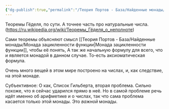 ```yaml
---
{"dg-publish":true,"permalink":"/Теория Портов - База/Найденные монады/Монада Чисел/"}
---
```


Теоремы Гёделя, по сути. А точнее часть про натуральные числа.
(https://ru.wikipedia.org/wiki/Теоремы_Гёделя_о_неполноте)

Сами теоремы объясняют смысл [[Теория Портов - База/Найденные монады/Монада зацикленности функции\|Монада зацикленности функции]], чтобы её понять,
А так же начальную формулу для всего, что и является монадой в данном случае. То-есть аксиоматическая формула.

Очень много вещей в этом мире построено на числах, и, как следствие, на этой монаде.

Субъективное:
О как, Список Гильберта, вторая проблема. Сильно похоже, что я сейчас ударился прямо в неё.
Но в самой проблеме речь идёт именно об арифметике и о числах, так что сама проблема касается только этой монады.
Это *важной* монады.